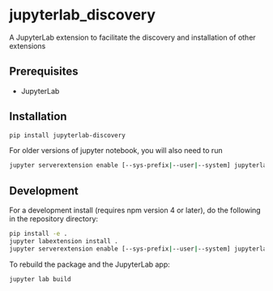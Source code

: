 # jupyterlab_discovery

A JupyterLab extension to facilitate the discovery and installation of other extensions


## Prerequisites

* JupyterLab

## Installation

```bash
pip install jupyterlab-discovery
```

For older versions of jupyter notebook, you will also need to run

```bash
jupyter serverextension enable [--sys-prefix|--user|--system] jupyterlab_discovery
```

## Development

For a development install (requires npm version 4 or later), do the following in the repository directory:

```bash
pip install -e .
jupyter labextension install .
jupyter serverextension enable [--sys-prefix|--user|--system] jupyterlab_discovery
```

To rebuild the package and the JupyterLab app:

```bash
jupyter lab build
```

